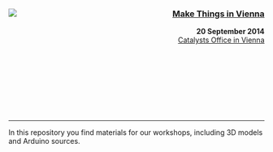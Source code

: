 <div>
  <a href="http://makethings.io/vienna">
    <img src="https://catalysts.github.io/makethings/logo.png" align="left" />
  </a>
  <h3 align="right"><a href="http://makethings.io/vienna">Make Things in Vienna</a></h3>
  <p align="right"><strong>20 September 2014</strong><br />
  <a href="https://www.google.at/maps/place/Graumanngasse+7/@48.1883015,16.3373223,17z/data=!3m1!4b1!4m2!3m1!1s0x476da818996cbc03:0x9a3a92e27d20ea38?hl=en">Catalysts Office in Vienna</a><br /><br /><br /><br /><br /><br /><br /><br /><br />
  </p>
</div>
<hr />

In this repository you find materials for our workshops, including 3D models and Arduino sources.

